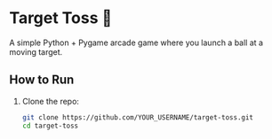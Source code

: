 # Target Toss 🎯

A simple Python + Pygame arcade game where you launch a ball at a moving target.

## How to Run

1. Clone the repo:
   ```bash
   git clone https://github.com/YOUR_USERNAME/target-toss.git
   cd target-toss
